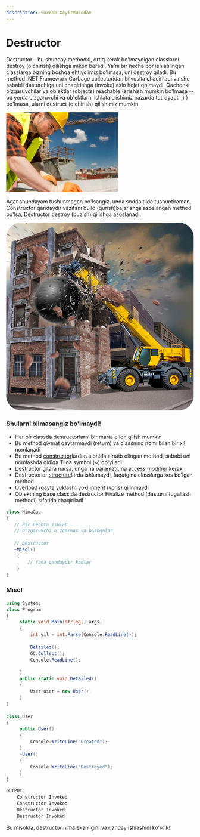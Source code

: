```yaml
---
description: Suxrob Xayitmurodov
---
```


# Destructor

Destructor - bu shunday methodki, ortiq kerak bo'lmaydigan classlarni destroy \(o'chirish\) qilishga imkon beradi. Ya'ni bir necha bor ishlatilingan classlarga bizning boshqa ehtiyojimiz bo'lmasa, uni destroy qiladi. Bu method .NET Framework Garbage collectoridan bilvosita chaqiriladi va shu sababli dasturchiga uni chaqirishga \(invoke\) aslo hojat qolmaydi. Qachonki o'zgaruvchilar va ob'ektlar \(objects\) reachable \(erishish mumkin bo'lmasa -- bu yerda o'zgaruvchi va ob'ektlarni ishlata olishimiz nazarda tutilayapti ;\) \) bo'lmasa, ularni destruct \(o'chirish\) qilishimiz mumkin.

![Constructor ](../../../.gitbook/assets/area-building-construction-300x214.jpg)

Agar shundayam tushunmagan bo'lsangiz, unda sodda tilda tushuntiraman, Constructor qandaydir vazifani build \(qurish\)bajarishga asoslangan method bo'lsa, Destructor destroy \(buzish\) qilishga asoslanadi.

![Bu destructor, qarang buzayapti :\(](../../../.gitbook/assets/unnamed.png)

### Shularni bilmasangiz bo'lmaydi!

* Har bir classda destructorlarni bir marta e'lon qilish mumkin
* Bu method qiymat qaytarmaydi \(return\) va classning nomi bilan bir xil nomlanadi
* Bu method [constructor](https://docs.dot-net.uz/c-.net/basic/essential/konstruktor)lardan alohida ajratib olingan method, sababi uni nomlashda oldiga Tilda symbol \(~\) qo'yiladi
* Destructor gitara narsa, unga na [parametr](https://docs.dot-net.uz/c-.net/basic/essential/parametrlar), na [access modifier](https://docs.dot-net.uz/c-.net/basic/essential/modifikatorlarga-ruxsat-berish) kerak
* Destructorlar [structure](https://docs.dot-net.uz/c-.net/basic/essential/struct)larda ishlamaydi, faqatgina classlarga xos bo'lgan method
* [Overload \(qayta yuklash\)](https://docs.dot-net.uz/c-.net/basic/essential/overload-qayta-yuklash) yoki [inherit \(voris\)](https://docs.dot-net.uz/c-.net/basic/essential/vorislik) qilinmaydi
* Ob'ektning base classida destructor Finalize method \(dasturni tugallash methodi\) sifatida chaqiriladi

```csharp
class NimaGap
{ 
   // Bir nechta ishlar
   // O'zgaruvchi o'zgarmas va boshqalar

   // Destructor
   ~Misol()
    {
        // Yana qandaydir kodlar
    }
}
```

### **Misol**

```csharp
using System;
class Program
{
     static void Main(string[] args)
     {
         int yil = int.Parse(Console.ReadLine());

         Detailed();
         GC.Collect();
         Console.ReadLine();

     }
     public static void Detailed()
     {
         User user = new User();
     }
}

class User
{
     public User()
     {
         Console.WriteLine("Created");
     }
     ~User()
     {
         Console.WriteLine("Destroyed");
     }
}
```

```csharp
OUTPUT:
    Constructor Invoked
    Constructor Invoked
    Destructor Invoked
    Destructor Invoked
```

Bu misolda, destructor nima ekanligini va qanday ishlashini ko'rdik!


